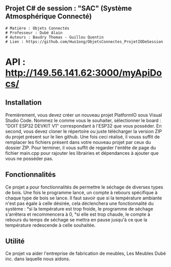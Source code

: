 ## Projet C# de session : "SAC" (Système Atmosphérique Connecté)
	# Matière : Objets Connectés
	# Professeur : Dubé Alain
	# Auteurs : Baudry Thomas - Guillou Quentin
	# Lien : https://github.com/Huo1ong/ObjetsConnectes_ProjetIODeSession
  # API : http://149.56.141.62:3000/myApiDocs/

## Installation
Premièrement, vous devez créer un nouveau projet PlatformIO sous Visual Studio Code. 
	Nommez le comme vous le souhaiter, sélectionner le board : "DOIT ESP32 DEVKIT V1" correspondant à l'ESP32 que vous posséder.
En second, vous devez cloner le répertoire ou juste télécharger la version ZIP du projet présent sur le lien github. 
	Une fois ceci réalisé, il vouss suffit de remplacer les fichiers présent dans votre nouveau projet par ceux du dossier ZIP.
Pour terminer, il vous suffit de regarder l'entête de page du fichier main.cpp pour rajouter les librairies et dépendances à ajouter que vous ne posséder pas.


## Fonctionnalités
Ce projet a pour fonctionnalités de permettre le séchage de diverses types de bois. Une fois le programme lancé, un compte à rebours spécifique à chaque type de bois se lance.
Il faut savoir que si la température ambiante n'est pas égale à celle désirée, cela déclenchera une fonctionnalité du système :
	°si la température est trop froide, le programme de séchage s'arrêtera et recommencera à 0,
	°si elle est trop chaude, le compte à rebours du temps de séchage se mettra en pause jusqu'à ce que la température redescende à celle souhaitée.

## Utilité
Ce projet va aider l'entreprise de fabrication de meubles, Les Meubles Dubé inc. dans laquelle nous aidons.
